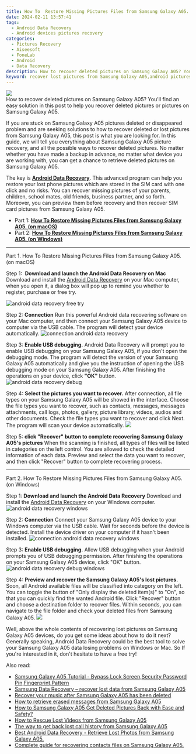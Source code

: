 ```yaml
---
title: How To  Restore Missing Pictures Files from Samsung Galaxy A05.
date: 2024-02-11 13:57:41
tags: 
  - Android Data Recovery
  - Android devices pictures recovery
categories: 
  - Pictures Recovery
  - Aiseesoft
  - FoneLab
  - Android
  - Data Recovery
description: How to recover deleted pictures on Samsung Galaxy A05? You'll find an easy solution in this post to help you recover deleted pictures or pictures on Samsung Galaxy A05.
keyword: recover lost pictures from Samsung Galaxy A05,android pictures retrieval,unerase pictures,regain missing pictures,Samsung Galaxy A05 pictures recovery,save erased pictures from Samsung Galaxy A05,how to recover pictures in Samsung Galaxy A05,how to get back deleted pictures Samsung Galaxy A05 phone,how to retrieve deleted pictures from my Samsung Galaxy A05,Samsung Galaxy A05 issues with pictures deleted,how can i find my deleted pictures Samsung Galaxy A05,pictures disappear Samsung Galaxy A05
---
```


<img src="https://img0mobiles.techidaily.com/images/best-assets/devices/samsung/samsung-galaxy-a05/3.jpg" class="atpl-imgstyle"  />

<div class="atpl-content atpl-for-fonelab-android recover-pictures">

<div class="atpl-post-description-part-1">
How to recover deleted pictures on Samsung Galaxy A05? You'll find an easy solution in this post to help you recover deleted pictures or pictures on Samsung Galaxy A05.
</div>

<div class="atpl-post-description-part-2">
<div class="tpl-content-sub-paragraph-content">
  <p>
    If you are stuck on Samsung Galaxy A05 pictures deleted or disappeared problem and are seeking solutions to how to recover deleted or lost pictures from Samsung Galaxy A05, this post is what you are looking for. In this guide, we will tell you everything about Samsung Galaxy A05 picture recovery, and all the possible ways to recover deleted pictures. No matter whether you have made a backup in advance, no matter what device you are working with, you can get a chance to retrieve deleted pictures on Samsung Galaxy A05.
  </p>
</div>
</div>

<div class="atpl-post-description-part-3">
<div class="tpl-content-sub-paragraph-normal">
    <p>
        The key is <a href="https://tools.techidaily.com/aiseesoft-android-data-recovery/" target="_blank" rel="noopener"><strong>Android Data Recovery</strong></a>. This advanced program can help you restore your lost phone pictures which are stored in the SIM card with one click and no risks. You can recover missing pictures of your parents, children, school mates, old friends, business partner, and so forth. Moreover, you can preview them before recovery and then recover SIM card pictures from Samsung Galaxy A05.
    </p>
</div>
</div>

<ul>
  <li>Part 1: <strong><a href="#p1"> How To  Restore Missing Pictures Files from Samsung Galaxy A05.  (on macOS)</a></strong></li>
  <li>Part 2: <strong><a href="#p2"> How To  Restore Missing Pictures Files from Samsung Galaxy A05.  (on Windows)</a></strong></li>
</ul>



<!-- Part 1 -->
<a id="p1" name="p1" ></a><hr>

<div>
  <span class="atpl-step-part-style">Part 1. How To  Restore Missing Pictures Files from Samsung Galaxy A05. (on macOS)</span>
</div>  

<span class="atpl-stepstyle-a"><span>Step 1: </span></span> <strong>Download and launch the Android Data Recovery on Mac</strong>
Download and install the <a href="https://tools.techidaily.com/aiseesoft-android-data-recovery/" target="_blank" rel="noopener">Android Data Recovery</a> on your Mac computer, when you open it, a dialog box will pop up to remind you whether to register, purchase or free try.

<img src="https://tools.techidaily.com/images/apps/aiseesoft/android-data-recovery/mac-free-try.png" class="atpl-imgstyle" alt="android data recovery free try" />

<span class="atpl-stepstyle-a"><span>Step 2: </span></span> <strong>Connection</strong>
Run this powerful Android data recovering software on your Mac computer, and then connect your Samsung Galaxy A05 device to computer via the USB cable. The program will detect your device automatically.
<img src="https://tools.techidaily.com/images/apps/aiseesoft/android-data-recovery/mac-connection-interface.jpg" class="atpl-imgstyle" alt="connection android data recovery" />

<span class="atpl-stepstyle-a"><span>Step 3: </span></span> <strong>Enable USB debugging.</strong>
Android Data Recovery will prompt you to enable USB debugging on your Samsung Galaxy A05, if you don't open the debugging mode. The program will detect the version of your Samsung Galaxy A05 automatically and give you the instruction of opening the USB debugging mode on your Samsung Galaxy A05. After finishing the operations on your device, click <strong>"OK"</strong> button.
<img src="https://tools.techidaily.com/images/apps/aiseesoft/android-data-recovery/mac-android-usb-debug.jpg"  class="atpl-imgstyle" alt="android data recovery debug" />

<span class="atpl-stepstyle-a"><span>Step 4: </span></span> <strong>Select the pictures you want to recover.</strong>
After connection, all file types on your Samsung Galaxy A05 will be showed in the interface. Choose the file types you want to recover, such as contacts, messages, messages attachments, call logs, photos, gallery, picture library, videos, audios and other documents. Check the file types you want to recover and click Next. The program will scan your device automatically.
<img src="https://tools.techidaily.com/images/apps/aiseesoft/android-data-recovery/mac-choose-type-photos.jpg" class="atpl-imgstyle"  />

<span class="atpl-stepstyle-a"><span>Step 5: </span></span> <strong>click "Recover" button to  complete recovering Samsung Galaxy A05's pictures</strong>
When the scanning is finished, all types of files will be listed in categories on the left control. You are allowed to check the detailed information of each data. Preview and select the data you want to recover, and then click "Recover" button to complete recovering process.


<a id="p2" name="p2"></a><hr>

<!-- Part 2 -->
<div>
  <span class="atpl-step-part-style">Part 2. How To  Restore Missing Pictures Files from Samsung Galaxy A05. (on Windows)</span>
</div>

<span class="atpl-stepstyle-a"><span>Step 1: </span></span> <strong>Download and launch the Android Data Recovery</strong>
Download and install the <a href="https://tools.techidaily.com/aiseesoft-android-data-recovery/" target="_blank" rel="noopener">Android Data Recovery</a> on your Windows computer.
<img src="https://tools.techidaily.com/images/apps/aiseesoft/android-data-recovery/win-start-interface.png"  class="atpl-imgstyle" alt="android data recovery windows" />

<span class="atpl-stepstyle-a"><span>Step 2: </span></span> <strong>Connection</strong>
Connect your Samsung Galaxy A05 device to your Windows computer via the USB cable. Wait for seconds before the device is detected. Install the device driver on your computer if it hasn't been installed.
<img src="https://tools.techidaily.com/images/apps/aiseesoft/android-data-recovery/win-connection-interface.png" class="atpl-imgstyle" alt="connection android data recovery windows" />

<span class="atpl-stepstyle-a"><span>Step 3: </span></span> <strong>Enable USB debugging.</strong>
Allow USB debugging when your Android prompts you of USB debugging permission. After finishing the operations on your Samsung Galaxy A05 device, click "OK" button.
<img src="https://tools.techidaily.com/images/apps/aiseesoft/android-data-recovery/win-android-usb-debug.png" class="atpl-imgstyle" alt="android data recovery debug windows" />

<span class="atpl-stepstyle-a"><span>Step 4: </span></span> <strong>Preview and recover the Samsung Galaxy A05's lost pictures.</strong>
Soon, all Android available files will be classified into category on the left. You can toggle the button of "Only display the deleted item(s)" to "On", so that you can quickly find the wanted Android file. Click "Recover" button and choose a destination folder to recover files. Within seconds, you can navigate to the file folder and check your deleted files from Samsung Galaxy A05.
<img src="https://tools.techidaily.com/images/apps/aiseesoft/android-data-recovery/win-recover-photos.png" class="atpl-imgstyle"  />

<div class="atpl-post-description-part-4">
<div class="tpl-content-sub-paragraph-normal">
    <p>
        Well, above the whole contents of recovering lost pictures on Samsung Galaxy A05 devices, do you get some ideas about how to do it next? Generally speaking, Android Data Recovery could be the best tool to solve your Samsung Galaxy A05 data losing problems on Windows or Mac. So If you're interested in it, don't hesitate to have a free try!
    </p>
</div>
</div>

<ins class="adsbygoogle"
     style="display:block"
     data-ad-client="ca-pub-7571918770474297"
     data-ad-slot="8358498916"
     data-ad-format="auto"
     data-full-width-responsive="true"></ins>

<span class="atpl-alsoreadstyle">Also read:</span>
<div><ul>
<li><a href="/samsung-galaxy-a05-tutorial-bypass-lock-screen-security-password-pin-fingerprint-pattern-by-drfone-android-unlock-android-unlock/" target="_blank" rel="noopener"><u>Samsung Galaxy A05 Tutorial - Bypass Lock Screen,Security Password Pin,Fingerprint,Pattern</u></a></li>
<li><a href="/samsung-data-recovery-recover-lost-data-from-samsung-galaxy-a05-by-fonelab-android-recover-data/" target="_blank" rel="noopener"><u>Samsung Data Recovery – recover lost data from Samsung Galaxy A05</u></a></li>
<li><a href="/recover-your-music-after-samsung-galaxy-a05-has-been-deleted-by-fonelab-android-recover-music/" target="_blank" rel="noopener"><u>Recover your music after Samsung Galaxy A05 has been deleted</u></a></li>
<li><a href="/how-to-retrieve-erased-messages-from-samsung-galaxy-a05-by-fonelab-android-recover-messages/" target="_blank" rel="noopener"><u>How to retrieve erased messages from Samsung Galaxy A05</u></a></li>
<li><a href="/how-to-samsung-galaxy-a05-get-deleted-pictures-back-with-ease-and-safety-by-fonelab-android-recover-pictures/" target="_blank" rel="noopener"><u>How to Samsung Galaxy A05 Get Deleted Pictures Back with Ease and Safety?</u></a></li>
<li><a href="/how-to-rescue-lost-videos-from-samsung-galaxy-a05-by-fonelab-android-recover-video/" target="_blank" rel="noopener"><u>How to Rescue Lost Videos from Samsung Galaxy A05</u></a></li>
<li><a href="/the-way-to-get-back-lost-call-history-from-samsung-galaxy-a05-by-fonelab-android-recover-call-logs/" target="_blank" rel="noopener"><u>The way to get back lost call history from Samsung Galaxy A05</u></a></li>
<li><a href="/best-android-data-recovery-retrieve-lost-photos-from-samsung-galaxy-a05-by-fonelab-android-recover-photos/" target="_blank" rel="noopener"><u>Best Android Data Recovery - Retrieve Lost Photos from Samsung Galaxy A05.</u></a></li>
<li><a href="/complete-guide-for-recovering-contacts-files-on-samsung-galaxy-a05-by-fonelab-android-recover-contacts/" target="_blank" rel="noopener"><u>Complete guide for recovering contacts files on Samsung Galaxy A05.</u></a></li>
</ul></div>

</div>

